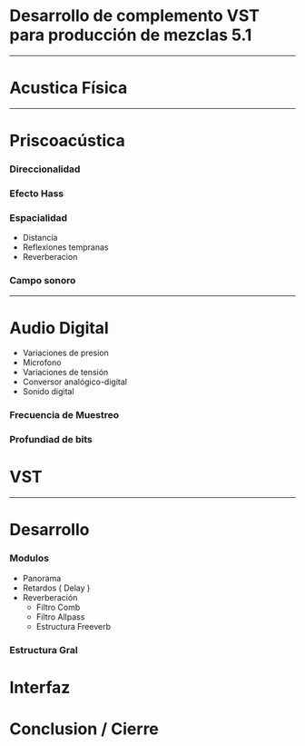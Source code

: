 # Desarrollo de complemento VST para producción de mezclas 5.1

----------------------------

# Acustica Física

----------------------------


# Priscoacústica

### Direccionalidad
### Efecto Hass

### Espacialidad
* Distancia
* Reflexiones tempranas
* Reverberacion

### Campo sonoro

----------------------------

# Audio Digital

* Variaciones de presion
* Microfono
* Variaciones de tensión
* Conversor analógico-digital
* Sonido digital

### Frecuencia de Muestreo

### Profundiad de bits

# VST

----------------------------

# Desarrollo

### Modulos
* Panorama
* Retardos ( Delay )
* Reverberación
  * Filtro Comb
  * Filtro Allpass
  * Estructura Freeverb

### Estructura Gral

# Interfaz

# Conclusion / Cierre
